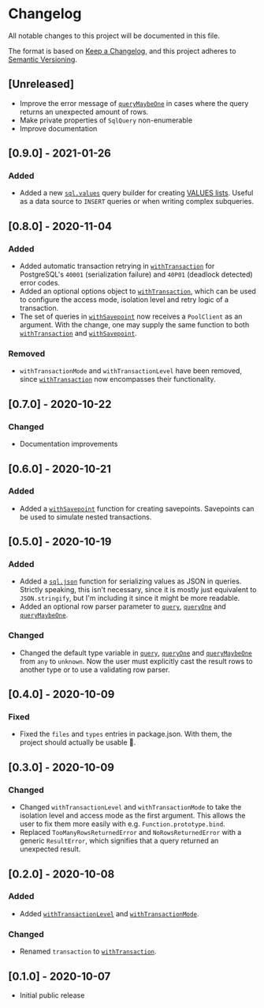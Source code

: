 # Changelog

All notable changes to this project will be documented in this file.

The format is based on [Keep a Changelog](https://keepachangelog.com/en/1.0.0/),
and this project adheres to [Semantic Versioning](https://semver.org/spec/v2.0.0.html).

## [Unreleased]

- Improve the error message of [`queryMaybeOne`](README.md#queryMaybeOne) in cases where
  the query returns an unexpected amount of rows.
- Make private properties of `SqlQuery` non-enumerable
- Improve documentation

## [0.9.0] - 2021-01-26

### Added

- Added a new [`sql.values`](README.md#values) query builder for creating
  [VALUES lists](https://www.postgresql.org/docs/current/queries-values.html).
  Useful as a data source to `INSERT` queries or when writing complex subqueries.

## [0.8.0] - 2020-11-04

### Added

- Added automatic transaction retrying in
  [`withTransaction`](README.md#withTransaction) for PostgreSQL's `40001`
  (serialization failure) and `40P01` (deadlock detected) error codes.
- Added an optional options object to
  [`withTransaction`](README.md#withTransaction), which can be used to
  configure the access mode, isolation level and retry logic of a transaction.
- The set of queries in [`withSavepoint`](README.md#withSavepoint) now
  receives a `PoolClient` as an argument. With the change, one may supply the
  same function to both [`withTransaction`](README.md#withTransaction) and
  [`withSavepoint`](README.md#withSavepoint).

### Removed

- `withTransactionMode` and `withTransactionLevel` have been removed, since
  [`withTransaction`](README.md#withTransaction) now encompasses
  their functionality.

## [0.7.0] - 2020-10-22

### Changed

- Documentation improvements

## [0.6.0] - 2020-10-21

### Added

- Added a [`withSavepoint`](README.md#withSavepoint) function for creating
  savepoints. Savepoints can be used to simulate nested transactions.

## [0.5.0] - 2020-10-19

### Added

- Added a [`sql.json`](README.md#user-content-sqljson) function for serializing values as JSON in queries.
  Strictly speaking, this isn't necessary, since it is mostly just equivalent
  to `JSON.stringify`, but I'm including it since it might be more readable.
- Added an optional row parser parameter to [`query`](README.md#query),
  [`queryOne`](README.md#queryOne) and [`queryMaybeOne`](README.md#queryMaybeOne).

### Changed

- Changed the default type variable in [`query`](README.md#query),
  [`queryOne`](README.md#queryOne) and
  [`queryMaybeOne`](README.md#queryMaybeOne) from `any` to `unknown`. Now the
  user must explicitly cast the result rows to another type or to use a
  validating row parser.

## [0.4.0] - 2020-10-09

### Fixed

- Fixed the `files` and `types` entries in package.json. With them, the
  project should actually be usable 🙂.

## [0.3.0] - 2020-10-09

### Changed

- Changed `withTransactionLevel` and `withTransactionMode` to take the
  isolation level and access mode as the first argument. This allows the user
  to fix them more easily with e.g. `Function.prototype.bind`.
- Replaced `TooManyRowsReturnedError` and `NoRowsReturnedError` with a generic
  `ResultError`, which signifies that a query returned an unexpected result.

## [0.2.0] - 2020-10-08

### Added

- Added [`withTransactionLevel`](README.md#withTransactionLevel)
  and [`withTransactionMode`](README.md#withTransactionMode).

### Changed

- Renamed `transaction` to [`withTransaction`](README.md#withTransaction).

## [0.1.0] - 2020-10-07

- Initial public release
